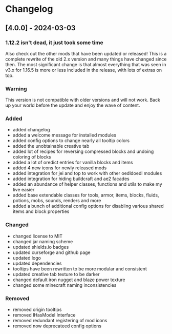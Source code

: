 # Changelog

## [4.0.0] - 2024-03-03

### 1.12.2 isn't dead, it just took some time

Also check out the other mods that have been updated or released! This is a complete rewrite of the old 2.x version and many things have changed since then. The most significant change is that almost everything that was seen in v3.x for 1.16.5 is more or less included in the release, with lots of extras on top.

### Warning

This version is not compatible with older versions and will not work. Back up your world before the update and enjoy the wave of content.

### Added

- added changelog
- added a welcome message for installed modules
- added config options to change nearly all tooltip colors
- added the unobtainable creative tab
- added lot of recipes for reversing compressed blocks and undoing coloring of blocks
- added a lot of oredict entries for vanilla blocks and items
- added 4 new icons for newly released mods
- added integration for jei and top to work with other oedldoedl modules
- added integration for hiding buildcraft and ae2 facades
- added an abundance of helper classes, functions and utils to make my live easier
- added base extendable classes for tools, armor, items, blocks, fluids, potions, mobs, sounds, renders and more
- added a bunch of additional config options for disabling various shared items and block properties

### Changed

- changed license to MIT
- changed jar naming scheme
- updated shields.io badges
- updated curseforge and github page
- updated logo
- updated dependencies
- tooltips have been rewritten to be more modular and consistent
- updated creative tab texture to be darker
- changed default iron nugget and blaze power texture
- changed some minecraft naming inconsistencies

### Removed

- removed origin tooltips
- removed IHasModel Interface
- removed redundant registering of mod icons
- removed now deprecateed config options
